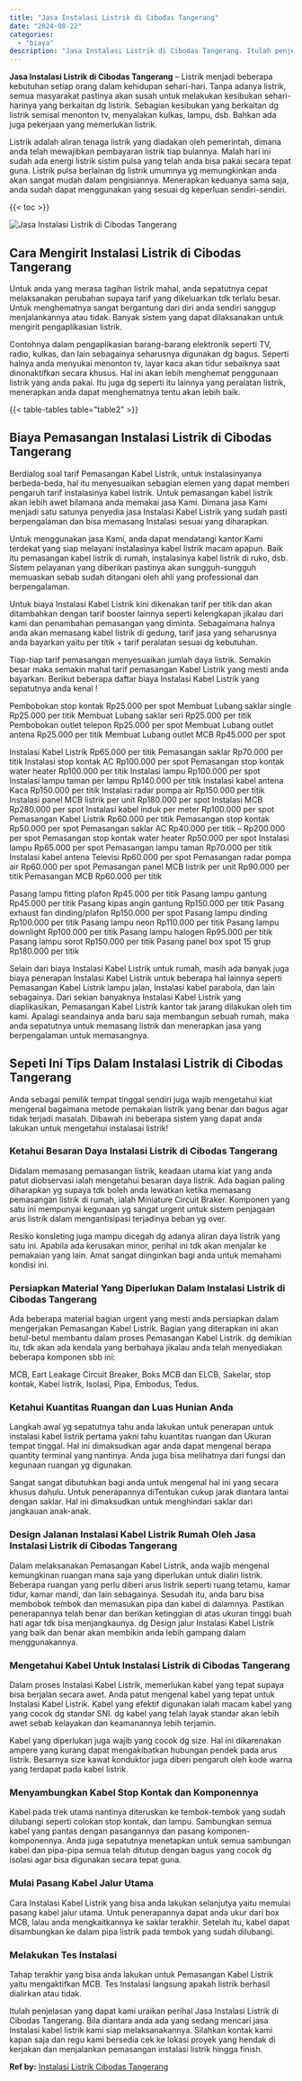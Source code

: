 ```yaml
---
title: "Jasa Instalasi Listrik di Cibodas Tangerang"
date: "2024-08-22"
categories: 
  - "biaya"
description: "Jasa Instalasi Listrik di Cibodas Tangerang. Itulah penjelasan yang dapat kami uraikan perihal Jasa Instalasi Listrik di Cibodas Tangerang. Bila diantara and..."
---
```


**Jasa Instalasi Listrik di Cibodas Tangerang** – Listrik menjadi beberapa kebutuhan setiap orang dalam kehidupan sehari-hari. Tanpa adanya listrik, semua masyarakat pastinya akan susah untuk melakukan kesibukan sehari-harinya yang berkaitan dg listirik. Sebagian kesibukan yang berkaitan dg listrik semisal menonton tv, menyalakan kulkas, lampu, dsb. Bahkan ada juga pekerjaan yang memerlukan listrik.

Listrik adalah aliran tenaga listrik yang diadakan oleh pemerintah, dimana anda telah mewajibkan pembayaran listrik tiap bulannya. Malah hari ini sudah ada energi listrik sistim pulsa yang telah anda bisa pakai secara tepat guna. Listrik pulsa berlainan dg listrik umumnya yg memungkinkan anda akan sangat mudah dalam pengisiannya. Menerapkan keduanya sama saja, anda sudah dapat menggunakan yang sesuai dg keperluan sendiri-sendiri.

{{< toc >}}

![Jasa Instalasi Listrik di Cibodas Tangerang](/images/instalasi-listrik-murah03.png)

## Cara Mengirit Instalasi Listrik di Cibodas Tangerang

Untuk anda yang merasa tagihan listrik mahal, anda sepatutnya cepat melaksanakan perubahan supaya tarif yang dikeluarkan tdk terlalu besar. Untuk menghematnya sangat bergantung dari diri anda sendiri sanggup menjalankannya atau tidak. Banyak sistem yang dapat dilaksanakan untuk mengirit pengaplikasian listrik.

Contohnya dalam pengaplikasian barang-barang elektronik seperti TV, radio, kulkas, dan lain sebagainya seharusnya digunakan dg bagus. Seperti halnya anda menyukai menonton tv, layar kaca akan tidur sebaiknya saat dinonaktifkan secara khusus. Hal ini akan lebih menghemat penggunaan listrik yang anda pakai. Itu juga dg seperti itu lainnya yang peralatan listrik, menerapkan anda dapat menghematnya tentu akan lebih baik.

{{< table-tables table="table2" >}}

## Biaya Pemasangan Instalasi Listrik di Cibodas Tangerang

Berdialog soal tarif Pemasangan Kabel Listrik, untuk instalasinyanya berbeda-beda, hal itu menyesuaikan sebagian elemen yang dapat memberi pengaruh tarif instalasinya kabel listrik. Untuk pemasangan kabel listrik akan lebih awet bilamana anda memakai jasa Kami. Dimana jasa Kami menjadi satu satunya penyedia jasa Instalasi Kabel Listrik yang sudah pasti berpengalaman dan bisa memasang Instalasi sesuai yang diharapkan.

Untuk menggunakan jasa Kami, anda dapat mendatangi kantor Kami terdekat yang siap melayani instalasinya kabel listrik macam apapun. Baik itu pemasangan kabel listrik di rumah, instalasinya kabel listrik di ruko, dsb. Sistem pelayanan yang diberikan pastinya akan sungguh-sungguh memuaskan sebab sudah ditangani oleh ahli yang professional dan berpengalaman.

Untuk biaya Instalasi Kabel Listrik kini dikenakan tarif per titik dan akan ditambahkan dengan tarif booster lainnya seperti kelengkapan jikalau dari kami dan penambahan pemasangan yang diminta. Sebagaimana halnya anda akan memasang kabel listrik di gedung, tarif jasa yang seharusnya anda bayarkan yaitu per titik + tarif peralatan sesuai dg kebutuhan.

Tiap-tiap tarif pemasangan menyesuaikan jumlah daya listrik. Semakin besar maka semakin mahal tarif pemasangan Kabel Listrik yang mesti anda bayarkan. Berikut beberapa daftar biaya Instalasi Kabel Listrik yang sepatutnya anda kenal !

Pembobokan stop kontak Rp25.000 per spot Membuat Lubang saklar single Rp25.000 per titik Membuat Lubang saklar seri Rp25.000 per titik Pembobokan outlet telepon Rp25.000 per spot Membuat Lubang outlet antena Rp25.000 per titik Membuat Lubang outlet MCB Rp45.000 per spot

Instalasi Kabel Listrik Rp65.000 per titik Pemasangan saklar Rp70.000 per titik Instalasi stop kontak AC Rp100.000 per spot Pemasangan stop kontak water heater Rp100.000 per titik Instalasi lampu Rp100.000 per spot Instalasi lampu taman per lampu Rp140.000 per titik Instalasi kabel antena Kaca Rp150.000 per titik Instalasi radar pompa air Rp150.000 per titik Instalasi panel MCB listrik per unit Rp180.000 per spot Instalasi MCB Rp280.000 per spot Instalasi kabel induk per meter Rp100.000 per spot Pemasangan Kabel Listrik Rp60.000 per titik Pemasangan stop kontak Rp50.000 per spot Pemasangan saklar AC Rp40.000 per titik – Rp200.000 per spot Pemasangan stop kontak water heater Rp50.000 per spot Instalasi lampu Rp65.000 per spot Pemasangan lampu taman Rp70.000 per titik Instalasi kabel antena Televisi Rp60.000 per spot Pemasangan radar pompa air Rp60.000 per spot Pemasangan panel MCB listrik per unit Rp90.000 per titik Pemasangan MCB Rp60.000 per titik

Pasang lampu fitting plafon Rp45.000 per titik Pasang lampu gantung Rp45.000 per titik Pasang kipas angin gantung Rp150.000 per titik Pasang exhaust fan dinding/plafon Rp150.000 per spot Pasang lampu dinding Rp100.000 per titik Pasang lampu neon Rp110.000 per titik Pasang lampu downlight Rp100.000 per titik Pasang lampu halogen Rp95.000 per titik Pasang lampu sorot Rp150.000 per titik Pasang panel box spot 15 grup Rp180.000 per titik

Selain dari biaya Instalasi Kabel Listrik untuk rumah, masih ada banyak juga biaya penerapan Instalasi Kabel Listrik untuk beberapa hal lainnya seperti Pemasangan Kabel Listrik lampu jalan, Instalasi kabel parabola, dan lain sebagainya. Dari sekian banyaknya Instalasi Kabel Listrik yang diaplikasikan, Pemasangan Kabel Listrik kantor tak jarang dilakukan oleh tim kami. Apalagi seandainya anda baru saja membangun sebuah rumah, maka anda sepatutnya untuk memasang listrik dan menerapkan jasa yang berpengalaman untuk memasangnya.

## Sepeti Ini Tips Dalam Instalasi Listrik di Cibodas Tangerang


Anda sebagai pemilik tempat tinggal sendiri juga wajib mengetahui kiat mengenal bagaimana metode pemakaian listrik yang benar dan bagus agar tidak terjadi masalah. Dibawah ini beberapa sistem yang dapat anda lakukan untuk mengetahui instalasai listrik!

### Ketahui Besaran Daya Instalasi Listrik di Cibodas Tangerang

Didalam memasang pemasangan listrik, keadaan utama kiat yang anda patut diobservasi ialah mengetahui besaran daya listrik. Ada bagian paling diharapkan yg supaya tdk boleh anda lewatkan ketika memasang pemasangan listrik di rumah, ialah Miniature Circuit Braker. Komponen yang satu ini mempunyai kegunaan yg sangat urgent untuk sistem penjagaan arus listrik dalam mengantisipasi terjadinya beban yg over.

Resiko konsleting juga mampu dicegah dg adanya aliran daya listrik yang satu ini. Apabila ada kerusakan minor, perihal ini tdk akan menjalar ke pemakaian yang lain. Amat sangat diinginkan bagi anda untuk memahami kondisi ini.

### Persiapkan Material Yang Diperlukan Dalam Instalasi Listrik di Cibodas Tangerang

Ada beberapa material bagian urgent yang mesti anda persiapkan dalam mengerjakan Pemasangan Kabel Listrik. Bagian yang diterapkan ini akan betul-betul membantu dalam proses Pemasangan Kabel Listrik. dg demikian itu, tdk akan ada kendala yang berbahaya jikalau anda telah menyediakan beberapa komponen sbb ini:

MCB, Eart Leakage Circuit Breaker, Boks MCB dan ELCB, Sakelar, stop kontak, Kabel listrik, Isolasi, Pipa, Embodus, Tedus.

### Ketahui Kuantitas Ruangan dan Luas Hunian Anda

Langkah awal yg sepatutnya tahu anda lakukan untuk penerapan untuk instalasi kabel listrik pertama yakni tahu kuantitas ruangan dan Ukuran tempat tinggal. Hal ini dimaksudkan agar anda dapat mengenal berapa quantity terminal yang nantinya. Anda juga bisa melihatnya dari fungsi dan kegunaan ruangan yg digunakan.

Sangat sangat dibutuhkan bagi anda untuk mengenal hal ini yang secara khusus dahulu. Untuk penerapannya diTentukan cukup jarak diantara lantai dengan saklar. Hal ini dimaksudkan untuk menghindari saklar dari jangkauan anak-anak.

### Design Jalanan Instalasi Kabel Listrik Rumah Oleh Jasa Instalasi Listrik di Cibodas Tangerang

Dalam melaksanakan Pemasangan Kabel Listrik, anda wajib mengenal kemungkinan ruangan mana saja yang diperlukan untuk dialiri listrik. Beberapa ruangan yang perlu diberi arus listrik seperti ruang tetamu, kamar tidur, kamar mandi, dan lain sebagainya. Sesudah itu, anda baru bisa membobok tembok dan memasukan pipa dan kabel di dalamnya. Pastikan penerapannya telah benar dan berikan ketinggian di atas ukuran tinggi buah hati agar tdk bisa menjangkaunya. dg Design jalur Instalasi Kabel Listrik yang baik dan benar akan membikin anda lebih gampang dalam menggunakannya.

### Mengetahui Kabel Untuk Instalasi Listrik di Cibodas Tangerang

Dalam proses Instalasi Kabel Listrik, memerlukan kabel yang tepat supaya bisa berjalan secara awet. Anda patut mengenal kabel yang tepat untuk Instalasi Kabel Listrik. Kabel yang efektif digunakan ialah macam kabel yang yang cocok dg standar SNI. dg kabel yang telah layak standar akan lebih awet sebab kelayakan dan keamanannya lebih terjamin.

Kabel yang diperlukan juga wajib yang cocok dg size. Hal ini dikarenakan ampere yang kurang dapat mengakibatkan hubungan pendek pada arus listrik. Besarnya size kawat konduktor juga diberi pengaruh oleh kode warna yang terdapat pada kabel listrik.

### Menyambungkan Kabel Stop Kontak dan Komponennya

Kabel pada trek utama nantinya diteruskan ke tembok-tembok yang sudah dilubangi seperti colokan stop kontak, dan lampu. Sambungkan semua kabel yang pantas dengan pasangannya dan pasang komponen-komponennya. Anda juga sepatutnya menetapkan untuk semua sambungan kabel dan pipa-pipa semua telah ditutup dengan bagus yang cocok dg isolasi agar bisa digunakan secara tepat guna.

### Mulai Pasang Kabel Jalur Utama

Cara Instalasi Kabel Listrik yang bisa anda lakukan selanjutya yaitu memulai pasang kabel jalur utama. Untuk penerapannya dapat anda ukur dari box MCB, lalau anda mengkaitkannya ke saklar terakhir. Setelah itu, kabel dapat disambungkan ke dalam pipa listrik pada tembok yang sudah dilubangi.

### Melakukan Tes Instalasi

Tahap terakhir yang bisa anda lakukan untuk Pemasangan Kabel Listrik yaitu mengaktifkan MCB. Tes Instalasi langsung apakah listrik berhasil dialirkan atau tidak.

Itulah penjelasan yang dapat kami uraikan perihal Jasa Instalasi Listrik di Cibodas Tangerang. Bila diantara anda ada yang sedang mencari jasa Instalasi kabel listrik kami siap melaksanakannya. Silahkan kontak kami kapan saja dan regu kami bersedia cek ke lokasi proyek yang hendak di kerjakan dan menjalankan pemasangan instalasi listrik hingga finish.

**Ref by:** [Instalasi Listrik Cibodas Tangerang](https://id.wikipedia.org/wiki/Instalasi)
